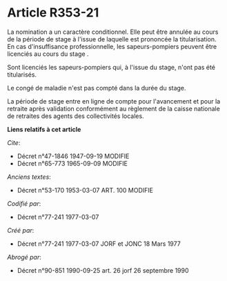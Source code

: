 # Article R353-21

La nomination a un caractère conditionnel. Elle peut être annulée au cours de la période de stage à l'issue de laquelle est
prononcée la titularisation. En cas d'insuffisance professionnelle, les sapeurs-pompiers peuvent être licenciés au cours du
stage   . 

Sont licenciés les sapeurs-pompiers qui, à l'issue du stage, n'ont pas été titularisés. 

Le congé de maladie n'est pas compté dans la durée du stage. 

La période de stage entre en ligne de compte pour l'avancement et pour la retraite après validation conformément au règlement
de la caisse nationale de retraites des agents des collectivités locales.

**Liens relatifs à cet article**

_Cite_:

  - Décret n°47-1846 1947-09-19 MODIFIE
  - Décret n°65-773 1965-09-09 MODIFIE

_Anciens textes_:

  - Décret n°53-170 1953-03-07 ART. 100 MODIFIE

_Codifié par_:

  - Décret n°77-241 1977-03-07

_Créé par_:

  - Décret n°77-241 1977-03-07 JORF et JONC 18 Mars 1977

_Abrogé par_:

  - Décret n°90-851 1990-09-25 art. 26 jorf 26 septembre 1990
